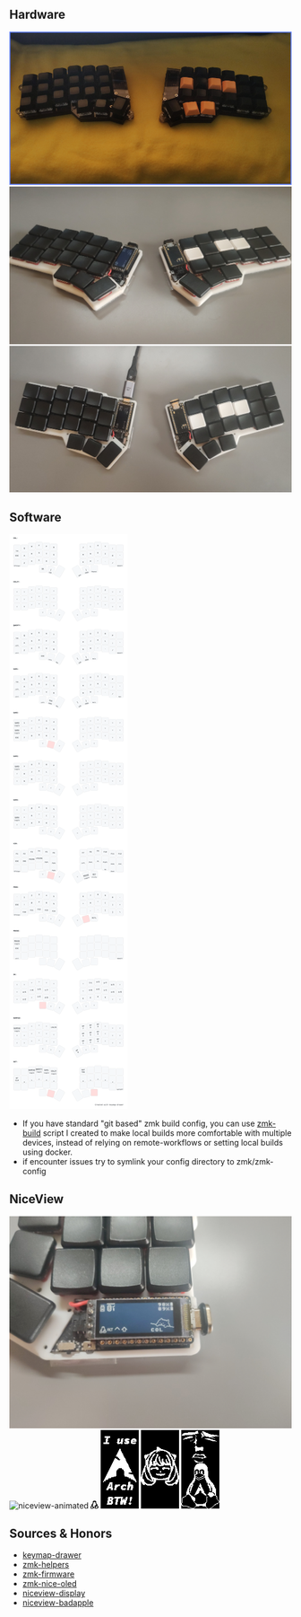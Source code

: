 ## Hardware

![corne-highprofile](https://github.com/darukutsu/dotfiles/blob/master/zmk/config/corne/pics/corne-hp.png)
![corne-lowprofile](https://github.com/darukutsu/dotfiles/blob/master/zmk/config/corne/pics/corne-lp.jpg)
![corne-lowprofile-top](https://github.com/darukutsu/dotfiles/blob/master/zmk/config/corne/pics/corne-lp-top.jpg)

## Software

![keymap-drawer](https://github.com/darukutsu/dotfiles/blob/master/zmk/config/corne/pics/corne.keymap.svg)

- If you have standard "git based" zmk build config, you can use [zmk-build](https://github.com/darukutsu/dotfiles/blob/master/zmk/config/zmk-build) script I created to make local builds more comfortable with multiple devices, instead of relying on remote-workflows or setting local builds using docker.
- if encounter issues try to symlink your config directory to zmk/zmk-config

## NiceView

![niceview](https://github.com/darukutsu/dotfiles/blob/master/zmk/config/corne/pics/niceview.jpg)
![niceview-animated](https://github.com/darukutsu/dotfiles/blob/master/zmk/config/corne/pics/animated.gif)
![14x14super-tux](https://github.com/darukutsu/dotfiles/blob/master/zmk/config/corne/pics/niceview/super-tux.bmp)
![68x140archbtw](https://github.com/darukutsu/dotfiles/blob/master/zmk/config/corne/pics/niceview/arch_btw.bmp)
![68x140anya-smug](https://github.com/darukutsu/dotfiles/blob/master/zmk/config/corne/pics/niceview/anya_smug_face.bmp)
![68x140linux-sexy](https://github.com/darukutsu/dotfiles/blob/master/zmk/config/corne/pics/niceview/linux_sexy.bmp)

## Sources & Honors

- [keymap-drawer](https://github.com/caksoylar/keymap-drawer)
- [zmk-helpers](https://github.com/urob/zmk-helpers)
- [zmk-firmware](https://github.com/zmkfirmware/zmk)
- [zmk-nice-oled](https://github.com/mctechnology17/zmk-nice-oled)
- [niceview-display](https://github.com/mctechnology17/zmk-dongle-display-view)
- [niceview-badapple](https://github.com/PraeceptorXS/zmk)
